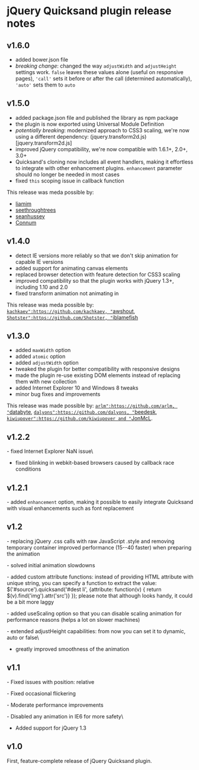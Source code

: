 jQuery Quicksand plugin release notes
=====================================

v1.6.0
------

-   added bower.json file
-   *breaking change*: changed the way `adjustWidth` and `adjustHeight`
    settings work. `false` leaves these values alone (useful on responsive
    pages), `'call'` sets it before or after the call (determined
    automatically), `'auto'` sets them to `auto`

v1.5.0
------

-   added package.json file and published the library as npm package
-   the plugin is now exported using Universal Module Definition
-   *potentially breaking*: modernized approach to CSS3 scaling,
    we're now using a different dependency:
    (jquery.transform2d.js)[jquery.transform2d.js]
-   improved jQuery compatibility, we're now compatible with 1.6.1+,
    2.0+, 3.0+
-   Quicksand's cloning now includes all event handlers, making it effortless
    to integrate with other enhancement plugins. `enhancement` parameter should
    no longer be needed in most cases
-   fixed `this` scoping issue in callback function

This release was meda possible by:

- [liamim](https://github.com/liamim)
- [seethroughtrees](https://github.com/seethroughtrees)
- [seanhussey](https://github.com/seanhussey)
- [Connum](https://github.com/Connum)

v1.4.0
------

-   detect IE versions more reliably so that we don't skip animation for
    capable IE versions
-   added support for animating canvas elements
-   replaced browser detection with feature detection for CSS3 scaling
-   improved compatibility so that the plugin works with jQuery 1.3+,
    including 1.10 and 2.0
-   fixed transform animation not animating in

This release was meda possible by:
[`kachkaev":https://github.com/kachkaev, "`awshout](https://github.com/awshout),
[`Shotster":https://github.com/Shotster, "`iblamefish](https://github.com/iblamefish)

v1.3.0
------

-   added `maxWidth` option
-   added `atomic` option
-   added `adjustWidth` option
-   tweaked the plugin for better compatibility with responsive designs
-   made the plugin re-use existing DOM elements instead of replacing
    them with new collection
-   added Internet Explorer 10 and Windows 8 tweaks
-   minor bug fixes and improvements

This release was made possible by:
[`arlm":https://github.com/arlm, "`databyte](https://github.com/databyte),
[`dalyons":https://github.com/dalyons, "`beedesk](https://github.com/beedesk),
[`kiwiupover":https://github.com/kiwiupover and "`JonMcL](https://github.com/JonMcL).

v1.2.2
------

\- fixed Internet Explorer NaN issue\
- fixed blinking in webkit-based browsers caused by callback race
conditions

v1.2.1
------

\- added `enhancement` option, making it possible to easily integrate
Quicksand with visual enhancements such as font replacement

v1.2
----

\- replacing jQuery .css calls with raw JavaScript .style and removing
temporary container improved performance (15--40 faster) when preparing
the animation

\- solved initial animation slowdowns

\- added custom attribute functions: instead of providing HTML attribute
with unique string, you can specify a function to extract the value:
\$('\#source').quicksand('\#dest li', {attribute: function(v) { return
\$(v).find('img').attr('src')} }); please note that although looks
handy, it could be a bit more laggy

\- added useScaling option so that you can disable scaling animation for
performance reasons (helps a lot on slower machines)

\- extended adjustHeight capabilities: from now you can set it to
dynamic, auto or false\
- greatly improved smoothness of the animation

v1.1
----

\- Fixed issues with position: relative

\- Fixed occasional flickering

\- Moderate performance improvements

\- Disabled any animation in IE6 for more safety\
- Added support for jQuery 1.3

v1.0
----

First, feature-complete release of jQuery Quicksand plugin.
